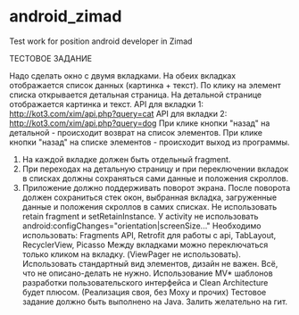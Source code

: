 # android_zimad
Test work for position android developer in Zimad

ТЕСТОВОЕ ЗАДАНИЕ

Надо сделать окно с двумя вкладками. 
На обеих вкладках отображается список данных (картинка + текст). 
По клику на элемент списка открывается детальная страница.
На детальной странице отображается картинка и текст.
API для вкладки 1:
http://kot3.com/xim/api.php?query=cat
API для вкладки 2:
http://kot3.com/xim/api.php?query=dog
При клике кнопки "назад" на детальной - происходит возврат на список элементов.
При клике кнопки "назад" на списке элементов - происходит выход из программы.
1. На каждой вкладке должен быть отдельный fragment.
2. При переходах на детальную страницу и при переключении вкладок в списках должны сохраняться сами данные и положения скроллов.  
3. Приложение должно поддерживать поворот экрана.
После поворота должен сохраниться стек окон, выбранная вкладка, загруженные данные и положения скроллов в самих списках.
Не использовать retain fragment и setRetainInstance.
У activity не использовать android:configChanges="orientation|screenSize..."
Необходимо использовать: Fragments API, Retrofit для работы с api, TabLayout, RecyclerView, Picasso
Между вкладками можно переключаться только кликом на вкладку. (ViewPager не использовать). 
Использовать стандартный вид элементов, дизайн не важен. Всё, что не описано-делать не нужно.
Использование MV* шаблонов разработки пользовательского интерфейса и Clean Architecture будет плюсом. (Реализация своя, без Moxy и прочих)
Тестовое задание должно быть выполнено на Java. Залить желательно на гит.
